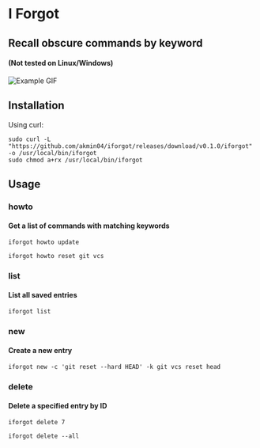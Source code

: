 # I Forgot
## Recall obscure commands by keyword
#### (Not tested on Linux/Windows)

![Example GIF](https://i.imgur.com/Uu48maI.gif)

## Installation
Using curl:

```
sudo curl -L "https://github.com/akmin04/iforgot/releases/download/v0.1.0/iforgot" -o /usr/local/bin/iforgot
sudo chmod a+rx /usr/local/bin/iforgot
```

## Usage

### howto
#### Get a list of commands with matching keywords
`iforgot howto update`

`iforgot howto reset git vcs`

### list
#### List all saved entries
`iforgot list`

### new
#### Create a new entry
`iforgot new -c 'git reset --hard HEAD' -k git vcs reset head`

### delete
#### Delete a specified entry by ID
`iforgot delete 7`

`iforgot delete --all`
